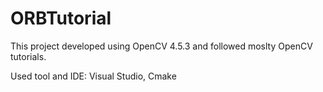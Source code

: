 # ORBTutorial
This project developed using OpenCV 4.5.3 and followed moslty OpenCV tutorials. 

Used tool and IDE: Visual Studio, Cmake 
